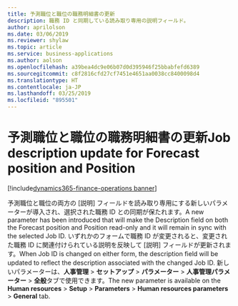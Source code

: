 ```yaml
---
title: 予測職位と職位の職務明細書の更新
description: 職務 ID と同期している読み取り専用の説明フィールド。
author: aprilolson
ms.date: 03/06/2019
ms.reviewer: shylaw
ms.topic: article
ms.service: business-applications
ms.author: aolson
ms.openlocfilehash: a39bea4dc9e06b07d0d395946f25bbabfefd6389
ms.sourcegitcommit: c8f2816cfd27cf7451e4651aa0038cc8400098d4
ms.translationtype: HT
ms.contentlocale: ja-JP
ms.lasthandoff: 03/25/2019
ms.locfileid: "895501"
---
```

# <a name="job-description-update-for-forecast-position-and-position"></a><span data-ttu-id="64738-103">予測職位と職位の職務明細書の更新</span><span class="sxs-lookup"><span data-stu-id="64738-103">Job description update for Forecast position and Position</span></span> 
[!include[dynamics365-finance-operations banner](../includes/dynamics365-finance-operations.md)]


<span data-ttu-id="64738-104">予測職位と職位の両方の [説明] フィールドを読み取り専用にする新しいパラメーターが導入され、選択された職務 ID との同期が保たれます。</span><span class="sxs-lookup"><span data-stu-id="64738-104">A new parameter has been introduced that will make the Description field on both the Forecast position and Position read-only and it will remain in sync with the selected Job ID.</span></span> <span data-ttu-id="64738-105">いずれかのフォームで職務 ID が変更されると、変更された職務 ID に関連付けられている説明を反映して [説明] フィールドが更新されます。</span><span class="sxs-lookup"><span data-stu-id="64738-105">When Job ID is changed on either form, the description field will be updated to reflect the description associated with the changed Job ID.</span></span> <span data-ttu-id="64738-106">新しいパラメーターは、**人事管理** > **セットアップ** > **パラメーター** > **人事管理パラメーター** > **全般**タブで使用できます。</span><span class="sxs-lookup"><span data-stu-id="64738-106">The new parameter is available on the **Human resources** > **Setup** > **Parameters** > **Human resources parameters** > **General** tab.</span></span>
